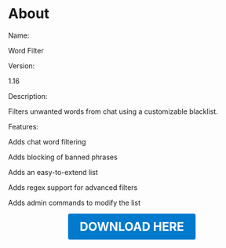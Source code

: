 # About

Name:

Word Filter

Version:

1.16

Description:

Filters unwanted words from chat using a customizable blacklist.

Features:

Adds chat word filtering

Adds blocking of banned phrases

Adds an easy-to-extend list

Adds regex support for advanced filters

Adds admin commands to modify the list

<p align="center"><a href="https://github.com/LiliaFramework/Modules/raw/refs/heads/gh-pages/wordfilter.zip" style="display:inline-block;padding:12px 24px;font-size:1.5rem;font-weight:bold;text-decoration:none;color:#fff;background-color:var(--md-primary-fg-color,#007acc);border-radius:4px;">DOWNLOAD HERE</a></p>